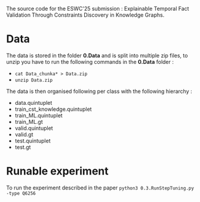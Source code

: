 The source code for the ESWC'25 submission : Explainable Temporal Fact Validation Through Constraints Discovery in Knowledge Graphs.

# Data 

The data is stored in the folder **0.Data** and is split into multiple zip files, to unzip you have to run the following commands in the **0.Data** folder : 
* `cat Data_chunka* > Data.zip`
* `unzip Data.zip` 

The data is then organised following per class with the following hierarchy : 
  * data.quintuplet 
  * train_cst_knowledge.quintuplet
  * train_ML.quintuplet
  * train_ML.gt
  * valid.quintuplet
  * valid.gt
  * test.quintuplet
  * test.gt

# Runable experiment
To run the experiment described in the paper 
`python3 0.3.RunStepTuning.py -type Q6256`
